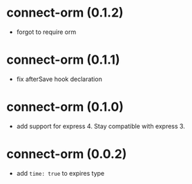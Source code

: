 connect-orm (0.1.2)
===================

* forgot to require orm

connect-orm (0.1.1)
===================

* fix afterSave hook declaration

connect-orm (0.1.0)
===================

* add support for express 4. Stay compatible with express 3.

connect-orm (0.0.2)
===================

* add `time: true` to expires type

